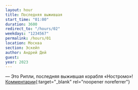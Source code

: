 ```yaml
---
layout: hour
title: Последняя выжившая
start_time: "01:00"
duration: 3600
redirect_to: "/hours/02"
weekdays: "1234567"
permalink: /hours/01
location: Москва
section: Эскейп
author: Андрей Дей
guest:
year: 2023    
---
```


— Это Рипли, последняя выжившая корабля «Ностромо»! [Комментарии](https://t.me/+nk0UKze8dEczZDAy){:target="_blank" rel="noopener noreferrer"}
